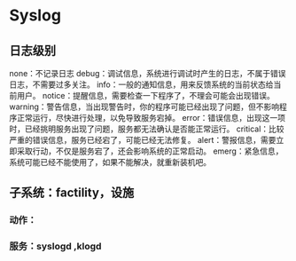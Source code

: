 # Syslog

## 日志级别

none：不记录日志
debug：调试信息，系统进行调试时产生的日志，不属于错误日志，不需要过多关注。
info：一般的通知信息，用来反馈系统的当前状态给当前用户。
notice：提醒信息，需要检查一下程序了，不理会可能会出现错误。
warning：警告信息，当出现警告时，你的程序可能已经出现了问题，但不影响程序正常运行，尽快进行处理，以免导致服务宕掉。
error：错误信息，出现这一项时，已经挑明服务出现了问题，服务都无法确认是否能正常运行。
critical：比较严重的错误信息，服务已经宕了，可能已经无法修复。
alert：警报信息，需要立即采取行动，不仅是服务宕了，还会影响系统的正常启动。
emerg：紧急信息，系统可能已经不能使用了，如果不能解决，就重新装机吧。

## 子系统：factility，设施

### 动作：

### 服务：syslogd ,klogd

